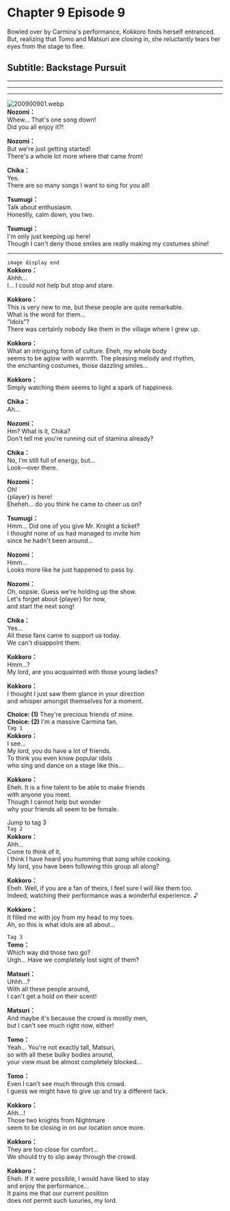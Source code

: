 # Chapter 9 Episode 9
Bowled over by Carmina's performance, Kokkoro finds herself entranced. But, realizing that Tomo and Matsuri are closing in, she reluctantly tears her eyes from the stage to flee.
  
## Subtitle: Backstage Pursuit
  

---  
  

---  
  

---  
  
![200900901.webp](https://redive.estertion.win/card/story/200900901.webp)  
**Nozomi：**  
Whew... That's one song down!  
Did you all enjoy it?!  
  
**Nozomi：**  
But we're just getting started!  
There's a whole lot more where that came from!  
  
**Chika：**  
Yes.  
There are so many songs I want to sing for you all!  
  
**Tsumugi：**  
Talk about enthusiasm.  
Honestly, calm down, you two.  
  
**Tsumugi：**  
I'm only just keeping up here!  
Though I can't deny those smiles are really making my costumes shine!  
  

---  
  
`image display end`  
**Kokkoro：**  
Ahhh...  
I... I could not help but stop and stare.  
  
**Kokkoro：**  
This is very new to me, but these people are quite remarkable.  
What is the word for them...  
 \"Idols\"?  
There was certainly nobody like them in the village where I grew up.  
  
**Kokkoro：**  
What an intriguing form of culture. Eheh, my whole body  
seems to be aglow with warmth. The pleasing melody and rhythm,  
the enchanting costumes, those dazzling smiles...  
  
**Kokkoro：**  
Simply watching them seems to light a spark of happiness.  
  
**Chika：**  
Ah...  
  
**Nozomi：**  
Hm? What is it, Chika?  
Don't tell me you're running out of stamina already?  
  
**Chika：**  
No, I'm still full of energy, but...  
Look—over there.  
  
**Nozomi：**  
Oh!  
 {player} is here!  
Eheheh... do you think he came to cheer us on?  
  
**Tsumugi：**  
Hmm... Did one of you give Mr. Knight a ticket?  
I thought none of us had managed to invite him  
since he hadn't been around...  
  
**Nozomi：**  
Hmm...  
 Looks more like he just happened to pass by.  
  
**Nozomi：**  
Oh, oopsie. Guess we're holding up the show.  
Let's forget about {player} for now,  
and start the next song!  
  
**Chika：**  
Yes...  
All these fans came to support us today.  
We can't disappoint them.  
  
**Kokkoro：**  
Hmm...?  
My lord, are you acquainted with those young ladies?  
  
**Kokkoro：**  
I thought I just saw them glance in your direction  
and whisper amongst themselves for a moment.  
  
**Choice: (1)**  They're precious friends of mine.  
**Choice: (2)**  I'm a massive Carmina fan.  
`Tag 1`  
**Kokkoro：**  
I see...  
 My lord, you do have a lot of friends.  
To think you even know popular idols  
who sing and dance on a stage like this...  
  
**Kokkoro：**  
Eheh. It is a fine talent to be able to make friends  
with anyone you meet.  
 Though I cannot help but wonder  
why your friends all seem to be female.  
  
Jump to tag 3  
`Tag 2`  
**Kokkoro：**  
Ahh...  
 Come to think of it,  
I think I have heard you humming that song while cooking.  
My lord, you have been following this group all along?  
  
**Kokkoro：**  
Eheh. Well, if you are a fan of theirs, I feel sure I will like them too.  
Indeed, watching their performance was a wonderful experience. ♪  
  
**Kokkoro：**  
It filled me with joy from my head to my toes.  
Ah, so this is what idols are all about...  
  
`Tag 3`  
**Tomo：**  
Which way did those two go?  
Urgh... Have we completely lost sight of them?  
  
**Matsuri：**  
Uhhh...?  
 With all these people around,  
I can't get a hold on their scent!  
  
**Matsuri：**  
And maybe it's because the crowd is mostly men,  
but I can't see much right now, either!  
  
**Tomo：**  
Yeah... You're not exactly tall, Matsuri,  
so with all these bulky bodies around,  
your view must be almost completely blocked...  
  
**Tomo：**  
Even I can't see much through this crowd.  
I guess we might have to give up and try a different tack.  
  
**Kokkoro：**  
Ahh...!  
Those two knights from Nightmare  
seem to be closing in on our location once more.  
  
**Kokkoro：**  
They are too close for comfort...  
We should try to slip away through the crowd.  
  
**Kokkoro：**  
Eheh. If it were possible, I would have liked to stay  
and enjoy the performance...  
 It pains me that our current position  
does not permit such luxuries, my lord.  
